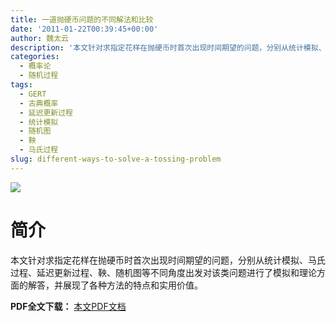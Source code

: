 ```yaml
---
title: 一道抛硬币问题的不同解法和比较
date: '2011-01-22T00:39:45+00:00'
author: 魏太云
description: '本文针对求指定花样在抛硬币时首次出现时间期望的问题，分别从统计模拟、马氏过程、延迟更新过程、鞅、随机图等不同角度出发对该类问题进行了模拟和理论方面的解答，并展现了各种方法的特点和实用价值。'
categories:
  - 概率论
  - 随机过程
tags:
  - GERT
  - 古典概率
  - 延迟更新过程
  - 统计模拟
  - 随机图
  - 鞅
  - 马氏过程
slug: different-ways-to-solve-a-tossing-problem
---
```


![](https://uploads.cosx.org/wp-content/uploads/2011/01/coin.jpg)

# 简介

本文针对求指定花样在抛硬币时首次出现时间期望的问题，分别从统计模拟、马氏过程、延迟更新过程、鞅、随机图等不同角度出发对该类问题进行了模拟和理论方面的解答，并展现了各种方法的特点和实用价值。 

**PDF全文下载：** [本文PDF文档](https://uploads.cosx.org/wp-content/uploads/2011/01/Different-ways-to-solve-a-tossing-problem.pdf)
